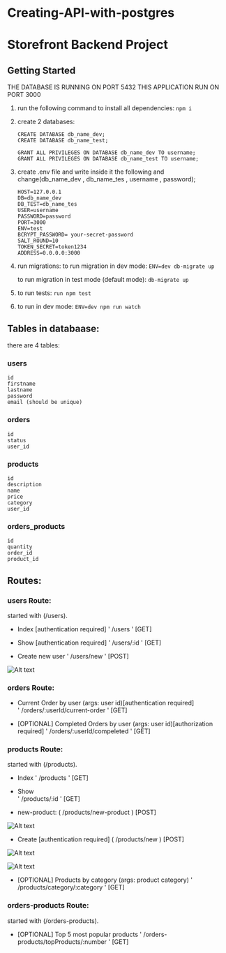 # Creating-API-with-postgres

# Storefront Backend Project

## Getting Started
THE DATABASE IS RUNNING ON PORT 5432
THIS APPLICATION RUN ON PORT 3000

1. run the following command to install all dependencies:
    ```npm i```

2. create 2 databases:
    ```
    CREATE DATABASE db_name_dev;
    CREATE DATABASE db_name_test;

    GRANT ALL PRIVILEGES ON DATABASE db_name_dev TO username;
    GRANT ALL PRIVILEGES ON DATABASE db_name_test TO username;
    ```

3. create .env file and write inside it the following and change(db_name_dev , db_name_tes , username , password);

    ```
    HOST=127.0.0.1
    DB=db_name_dev
    DB_TEST=db_name_tes
    USER=username
    PASSWORD=password
    PORT=3000
    ENV=test
    BCRYPT_PASSWORD= your-secret-password 
    SALT_ROUND=10
    TOKEN_SECRET=token1234
    ADDRESS=0.0.0.0:3000
    ```

3. run migrations:
    to run migration in dev mode:
    ```ENV=dev db-migrate up```

    to run migration in test mode (default mode):
    ```db-migrate up```

4. to run tests:
    ```run npm test```

5. to run in dev mode:
    ```ENV=dev npm run watch```

## Tables in databaase:
there are 4 tables:

### users
    id
    firstname
    lastname
    password
    email (should be unique)

### orders
    id
    status
    user_id

### products
    id
    description
    name
    price
    category
    user_id

### orders_products
    id
    quantity
    order_id
    product_id


## Routes:

### users Route:
started with (/users).
- Index [authentication required] 
    ' /users ' [GET]

- Show [authentication required] 
    ' /users/:id ' [GET]

- Create new user 
    ' /users/new ' [POST]

![Alt text](assets/newUser.png "how to add auth bearer token to create new product")

### orders Route:
- Current Order by user (args: user id)[authentication required]  
    ' /orders/:userId/current-order ' [GET]


- [OPTIONAL] Completed Orders by user (args: user id)[authorization required] 
    ' /orders/:userId/compeleted ' [GET]

### products Route:
started with (/products).
- Index 
    ' /products ' [GET]

- Show  
    ' /products/:id ' [GET]
    
    
- new-product:
    ( /products/new-product ) [POST]

![Alt text](../assets/creating-product.png "how to add body to create new product")

- Create [authentication required] 
    ( /products/new ) [POST]


![Alt text](assets/newProductAuth.png "how to add auth bearer token to create new product")




![Alt text](assets/newProductBody.png "how to add body to create new product")


- [OPTIONAL] Products by category (args: product category) 
    ' /products/category/:category ' [GET]

### orders-products Route:
started with (/orders-products).
- [OPTIONAL] Top 5 most popular products 
    ' /orders-products/topProducts/:number ' [GET]
